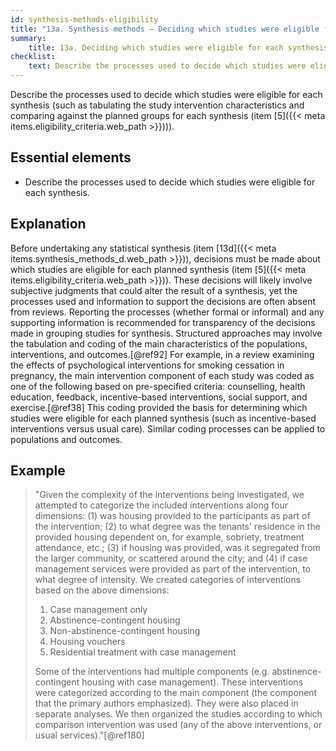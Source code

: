```yaml
---
id: synthesis-methods-eligibility
title: "13a. Synthesis methods – Deciding which studies were eligible for each synthesis"
summary:
    title: 13a. Deciding which studies were eligible for each synthesis
checklist:
    text: Describe the processes used to decide which studies were eligible for each synthesis (such as tabulating the study intervention characteristics and comparing against the planned groups for each synthesis described in item 5.
---
```


Describe the processes used to decide which studies were eligible for each synthesis (such as tabulating the study intervention characteristics and comparing against the planned groups for each synthesis (item [5]({{< meta items.eligibility_criteria.web_path >}}))).

## Essential elements

-   Describe the processes used to decide which studies were eligible
    for each synthesis.

## Explanation

Before undertaking any statistical synthesis (item
[13d]({{< meta items.synthesis_methods_d.web_path >}})), decisions must be made about which studies are eligible for each planned synthesis (item [5]({{< meta items.eligibility_criteria.web_path >}})). 
These decisions will likely involve subjective judgments that could 
alter the result of a synthesis, yet the
processes used and information to support the decisions are often absent
from reviews. Reporting the processes (whether formal or informal) and
any supporting information is recommended for transparency of the
decisions made in grouping studies for synthesis. Structured approaches
may involve the tabulation and coding of the main characteristics of the
populations, interventions, and outcomes.[@ref92] For example, in a
review examining the effects of psychological interventions for smoking
cessation in pregnancy, the main intervention component of each study
was coded as one of the following based on pre-specified criteria:
counselling, health education, feedback, incentive-based interventions,
social support, and exercise.[@ref38] This coding provided the basis for
determining which studies were eligible for each planned synthesis (such
as incentive-based interventions versus usual care). Similar coding
processes can be applied to populations and outcomes.

## Example

> "Given the complexity of the interventions being investigated, we
attempted to categorize the included interventions along four
dimensions: (1) was housing provided to the participants as part of the
intervention; (2) to what degree was the tenants' residence in the
provided housing dependent on, for example, sobriety, treatment
attendance, etc.; (3) if housing was provided, was it segregated from
the larger community, or scattered around the city; and (4) if case
management services were provided as part of the intervention, to what
degree of intensity. We created categories of interventions based on the
above dimensions:
> 
> 1.  Case management only
> 2.  Abstinence-contingent housing
> 3.  Non-abstinence-contingent housing
> 4.  Housing vouchers
> 5.  Residential treatment with case management
> 
> Some of the interventions had multiple components (e.g.
abstinence-contingent housing with case management). These interventions
were categorized according to the main component (the component that the
primary authors emphasized). They were also placed in separate analyses.
We then organized the studies according to which comparison intervention
was used (any of the above interventions, or usual services)."[@ref180]